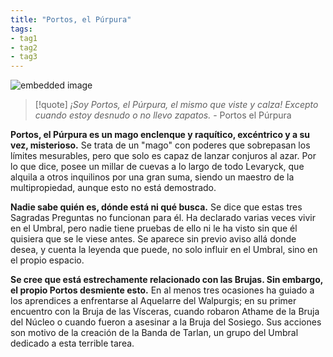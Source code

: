 ```yaml
---
title: "Portos, el Púrpura" 
tags: 
- tag1 
- tag2
- tag3
---
```


![embedded image](https://assets.legendkeeper.com/191ffca3-7ef4-4fb9-98e7-386b5eb8e0ce.png "Attachment")

> [!quote]
> _¡Soy Portos, el Púrpura, el mismo que viste y calza! Excepto cuando estoy desnudo o no llevo zapatos._
> \- Portos el Púrpura

**Portos, el Púrpura es un mago enclenque y raquítico, excéntrico y a su vez, misterioso.** Se trata de un "mago" con poderes que sobrepasan los límites mesurables, pero que solo es capaz de lanzar conjuros al azar. Por lo que dice, posee un millar de cuevas a lo largo de todo Levaryck, que alquila a otros inquilinos por una gran suma, siendo un maestro de la multipropiedad, aunque esto no está demostrado.

**Nadie sabe quién es, dónde está ni qué busca.** Se dice que estas tres Sagradas Preguntas no funcionan para él. Ha declarado varias veces vivir en el Umbral, pero nadie tiene pruebas de ello ni le ha visto sin que él quisiera que se le viese antes. Se aparece sin previo aviso allá donde desea, y cuenta la leyenda que puede, no solo influir en el Umbral, sino en el propio espacio.

**Se cree que está estrechamente relacionado con las Brujas. Sin embargo, el propio Portos desmiente esto.** En al menos tres ocasiones ha guiado a los aprendices a enfrentarse al Aquelarre del Walpurgis; en su primer encuentro con la Bruja de las Vísceras, cuando robaron Athame de la Bruja del Núcleo o cuando fueron a asesinar a la Bruja del Sosiego. Sus acciones son motivo de la creación de la Banda de Tarlan, un grupo del Umbral dedicado a esta terrible tarea.